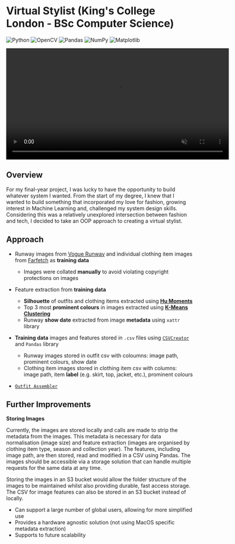 # Virtual Stylist (King's College London - BSc Computer Science)

![Python](https://img.shields.io/badge/python-3670A0?style=flat-square&logo=python&logoColor=ffdd54)
![OpenCV](https://img.shields.io/badge/OpenCV-27338e?style=flat-square&logo=OpenCV&logoColor=white)
![Pandas](https://img.shields.io/badge/-Pandas-333333?style=flat-square&logo=pandas)
![NumPy](https://img.shields.io/badge/-Numpy-013243?style=flat-square&logo=NumPy)
![Matplotlib](https://img.shields.io/badge/-Matplotlib-000000?style=flat-square&logo=python)

<video src="https://raw.githubusercontent.com/ctrltan/virtual-stylist/main/assets/virtual-stylist.demo.mp4" width="600" autoplay loop muted playsinline></video>

## Overview
For my final-year project, I was lucky to have the opportunity to build whatever system I wanted. From the start of my degree, I knew that I wanted to build something that incorporated my love for fashion, growing interest in Machine Learning and, challenged my system design skills. Considering this was a relatively unexplored intersection between fashion and tech, I decided to take an OOP approach to creating a virtual stylist. 

## Approach
* Runway images from [Vogue Runway](https://www.vogue.com/fashion-shows/latest-shows) and individual clothing item images from [Farfetch](https://www.farfetch.com/uk/?utm_source=google&utm_medium=cpc&utm_keywordid=58953085&isbrand=yes&pid=google_search&af_channel=Search&c=61800696&af_c_id=61800696&af_siteid=&af_keywords=aud-2324821770157:kwd-533010193&af_adset_id=2867078016&af_ad_id=591291745084&af_sub1=58953085&is_retargeting=true&gad_source=1&gad_campaignid=61800696&gbraid=0AAAAADsmKHQu-7XlqoqfcqeorAvRwBcLx&gclid=CjwKCAjwiY_GBhBEEiwAFaghvl0njCIrWVKcBl8tMVhjmhHJlcvwaK65xrR8l1JsgnSsyMJYGi2kbhoCwU4QAvD_BwE) as **training data**
  * Images were collated **manually** to avoid violating copyright protections on images
  
* Feature extraction from **training data**
  *  **Silhouette** of outfits and clothing items extracted using [**Hu Moments**](#hu-moments)
  *  Top 3 most **prominent colours** in images extracted using [**K-Means Clustering**](#k-means-clustering)
  *  Runway **show date** extracted from image **metadata** using `xattr` library

* **Training data** images and features stored in `.csv` files using [`CSVCreator`](./csv_creator.py) and `Pandas` library
  * Runway images stored in outfit csv with coloumns: image path, prominent colours, show date
  * Clothing item images stored in clothing item csv with columns: image path, item **label** (e.g. skirt, top, jacket, etc.), prominent colours

* [`Outfit Assembler`](./outfit_assembler.py) 

## Further Improvements

**Storing Images**

Currently, the images are stored locally and calls are made to strip the metadata from the images. This metadata is necessary for data normalisation (image size) and feature extraction (images are organised by clothing item type, season and collection year). The features, including image path, are then stored, read and modified in a CSV using Pandas. The images should be accessible via a storage solution that can handle multiple requests for the same data at any time. 

Storing the images in an S3 bucket would allow the folder structure of the images to be maintained whilst also providing durable, fast access storage. The CSV for image features can also be stored in an S3 bucket instead of locally.

- Can support a large number of global users, allowing for more simplified use
- Provides a hardware agnostic solution (not using MacOS specific metadata extraction)
- Supports to future scalability

